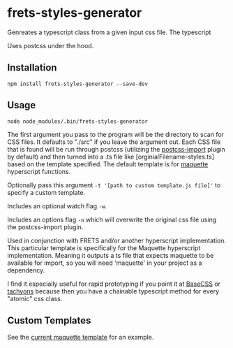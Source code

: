 # frets-styles-generator

Genreates a typescript class from a given input css file. The typescript

Uses postcss under the hood.

## Installation

`npm install frets-styles-generator --save-dev`

## Usage

`node node_modules/.bin/frets-styles-generator`

The first argument you pass to the program will be the directory to scan for CSS files. It defaults to "./src" if you leave the argument out. Each CSS file that is found will be run through postcss (utilizing the [postcss-import](https://github.com/postcss/postcss-import) plugin by default) and then turned into a .ts file like [orginialFilename-styles.ts] based on the template specified. The default template is for [maquette](https://github.com/AFASSoftware/maquette) hyperscript functions.

Optionally pass this argument `-t '[path to custom template.js file]'` to specify a custom template.

Includes an optional watch flag `-w`.

Includes an options flag `-o` which will overwrite the original css file using the postcss-import plugin.

Used in conjunction with FRETS and/or another hyperscript implementation. This particular template is specifically for the Maquette hyperscript implementation. Meaning it outputs a ts file that expects maquette to be available for import, so you will need 'maquette' in your project as a dependency.

I find it especially useful for rapid prototyping if you point it at [BaseCSS](https://github.com/basscss/bassplate) or [tachyons](http://tachyons.io/) because then you have a chainable typescript method for every "atomic" css class.

## Custom Templates

See the [current maquette template](https://gitlab.com/FRETS/frets-styles-generator/blob/master/src/templates/maquette.ts) for an example.
